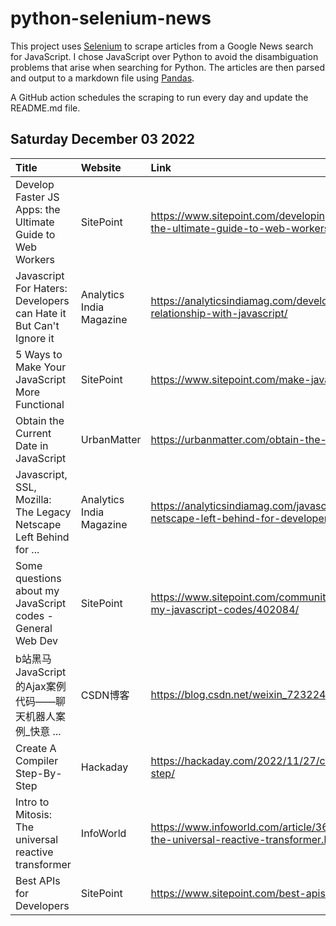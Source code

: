 # python-selenium-news

This project uses [Selenium](https://www.seleniumhq.org/) to scrape articles from a Google News search for JavaScript.
I chose JavaScript over Python to avoid the disambiguation problems that arise when searching for Python.
The articles are then parsed and output to a markdown file using [Pandas](https://pandas.pydata.org/).

A GitHub action schedules the scraping to run every day and update the README.md file.

## Saturday December 03 2022


| Title                                                             | Website                  | Link                                                                                                 |
|:------------------------------------------------------------------|:-------------------------|:-----------------------------------------------------------------------------------------------------|
| Develop Faster JS Apps: the Ultimate Guide to Web Workers         | SitePoint                | https://www.sitepoint.com/developing-faster-javascript-apps-the-ultimate-guide-to-web-workers/       |
| Javascript For Haters: Developers can Hate it But Can't Ignore it | Analytics India Magazine | https://analyticsindiamag.com/developers-love-hate-relationship-with-javascript/                     |
| 5 Ways to Make Your JavaScript More Functional                    | SitePoint                | https://www.sitepoint.com/make-javascript-functional/                                                |
| Obtain the Current Date in JavaScript                             | UrbanMatter              | https://urbanmatter.com/obtain-the-current-date-in-javascript/                                       |
| Javascript, SSL, Mozilla: The Legacy Netscape Left Behind for ... | Analytics India Magazine | https://analyticsindiamag.com/javascript-ssl-mozilla-the-legacy-netscape-left-behind-for-developers/ |
| Some questions about my JavaScript codes - General Web Dev        | SitePoint                | https://www.sitepoint.com/community/t/some-questions-about-my-javascript-codes/402084/               |
| b站黑马JavaScript的Ajax案例代码——聊天机器人案例_快意 ...                           | CSDN博客                   | https://blog.csdn.net/weixin_72322475/article/details/128101460                                      |
| Create A Compiler Step-By-Step                                    | Hackaday                 | https://hackaday.com/2022/11/27/create-a-compiler-step-by-step/                                      |
| Intro to Mitosis: The universal reactive transformer              | InfoWorld                | https://www.infoworld.com/article/3679710/intro-to-mitosis-the-universal-reactive-transformer.html   |
| Best APIs for Developers                                          | SitePoint                | https://www.sitepoint.com/best-apis-for-developers/                                                  |